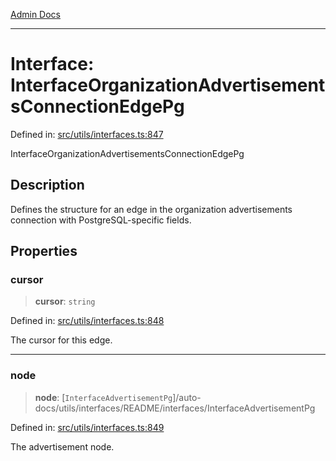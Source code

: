 [Admin Docs](/)

***

# Interface: InterfaceOrganizationAdvertisementsConnectionEdgePg

Defined in: [src/utils/interfaces.ts:847](https://github.com/PalisadoesFoundation/talawa-admin/blob/main/src/utils/interfaces.ts#L847)

InterfaceOrganizationAdvertisementsConnectionEdgePg

## Description

Defines the structure for an edge in the organization advertisements connection with PostgreSQL-specific fields.

## Properties

### cursor

> **cursor**: `string`

Defined in: [src/utils/interfaces.ts:848](https://github.com/PalisadoesFoundation/talawa-admin/blob/main/src/utils/interfaces.ts#L848)

The cursor for this edge.

***

### node

> **node**: [`InterfaceAdvertisementPg`]/auto-docs/utils/interfaces/README/interfaces/InterfaceAdvertisementPg

Defined in: [src/utils/interfaces.ts:849](https://github.com/PalisadoesFoundation/talawa-admin/blob/main/src/utils/interfaces.ts#L849)

The advertisement node.

